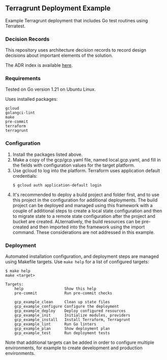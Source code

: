 ## Terragrunt Deployment Example
Example Terragrunt deployment that includes Go test routines using Terratest.

### Decision Records
This repository uses architecture decision records to record design decisions about important elements of the solution.

The ADR index is available [here](./docs/decisions/index.md).

### Requirements
Tested on Go version 1.21 on Ubuntu Linux.

Uses installed packages:
```
gcloud
golangci-lint
make
pre-commit
terraform
terragrunt
```

### Configuration
1. Install the packages listed above.
1. Make a copy of the gcp/gcp.yaml file, named local.gcp.yaml, and fill in the fields with configuration values for the target platform.
1. Use gcloud to log into the platform. Terraform uses application default credentials:
    ```
    $ gcloud auth application-default login
    ```
1. It's recommended to deploy a build project and folder first, and to use this project in the configuration for additional deployments. The build project can be deployed and managed using this framework with a couple of additional steps to create a local state configuration and then to migrate state to a remote state configuration after the project and bucket are created. ALternatively, the build resources can be pre-created and then imported into the framework using the import command. These considerations are not addressed in this example.

### Deployment
Automated installation configuration, and deployment steps are managed using Makefile targets. Use ```make help``` for a list of configured targets:
```
$ make help
make <target>

Targets:
    help                  Show this help
    pre-commit            Run pre-commit checks

    gcp_example_clean     Clean up state files
    gcp_example_configure Configure the deployment
    gcp_example_deploy    Deploy configured resources
    gcp_example_init      Initialize modules, providers
    gcp_example_install   Install Terraform, Terragrunt
    gcp_example_lint      Run Go linters
    gcp_example_plan      Show deployment plan
    gcp_example_test      Run deployment tests
```

Note that additional targets can be added in order to configure multiple environments, for example to create development and production environments.
